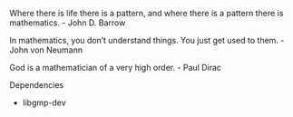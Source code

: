 Where there is life there is a pattern, and where there is a pattern there is mathematics. 
    - John D. Barrow

In mathematics, you don’t understand things. You just get used to them.
    - John von Neumann

God is a mathematician of a very high order.
    - Paul Dirac


Dependencies
- libgmp-dev